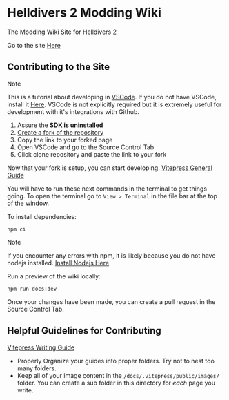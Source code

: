# Helldivers 2 Modding Wiki
The Modding Wiki Site for Helldivers 2

Go to the site [Here](https://boxofbiscuits97.github.io/HD2-Modding-Wiki/)

## Contributing to the Site
> [!NOTE]
> This is a tutorial about developing in [VSCode](https://code.visualstudio.com/). If you do not have VSCode, install it [Here](https://code.visualstudio.com/).
> VSCode is not explicitly required but it is extremely useful for development with it's integrations with Github.

1. Assure the **SDK is uninstalled**
2. [Create a fork of the repository](https://github.com/Boxofbiscuits97/HD2-Modding-Wiki/fork)
3. Copy the link to your forked page
5. Open VSCode and go to the Source Control Tab
6. Click clone repository and paste the link to your fork

Now that your fork is setup, you can start developing.
[Vitepress General Guide](https://vitepress.dev/guide/getting-started)

You will have to run these next commands in the terminal to get things going.
To open the terminal go to `View > Terminal` in the file bar at the top of the window.

To install dependencies:
```shell
npm ci
```

> [!NOTE]
> If you encounter any errors with npm, it is likely because you do not have nodejs installed.
> [Install Nodejs Here](https://nodejs.org/)

Run a preview of the wiki locally:
```shell
npm run docs:dev
```

Once your changes have been made, you can create a pull request in the Source Control Tab.

## Helpful Guidelines for Contributing
[Vitepress Writing Guide](https://vitepress.dev/guide/markdown)

- Properly Organize your guides into proper folders. Try not to nest too many folders.
- Keep all of your image content in the `/docs/.vitepress/public/images/` folder. You can create a sub folder in this directory for *each* page you write.